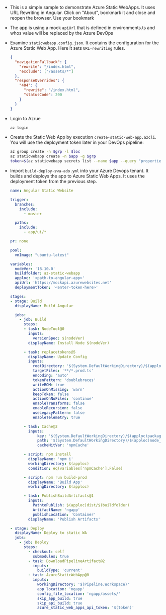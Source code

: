 - This is a simple sample to demonstrate Azure Static WebApps. It uses URL Rewriting in Angular. Click on "About", bookmark it and close and reopen the browser. Use your bookmark

- The app is using a mock `apiUrl` that is defined in environments.ts and whos value will be replaced by the Azure DevOps

- Examine `staticwebapp.config.json`. It contains the configuration for the Azure Static Web App. Here it sets `URL-rewriting` rules.

  ```json
  {
    "navigationFallback": {
      "rewrite": "/index.html",
      "exclude": ["/assets/*"]
    },
    "responseOverrides": {
      "404": {
        "rewrite": "/index.html",
        "statusCode": 200
      }
    }
  }
  ```
- Login to Azrue

  ```bash
  az login
  ```

- Create the Static Web App by execution `create-static-web-app.azcli`. You will use the deployment token later in your DevOps pipeline:

  ```bash
  az group create -n $grp -l $loc
  az staticwebapp create -n $app -g $grp
  token=$(az staticwebapp secrets list --name $app --query "properties.apiKey")
  ```

- Import `build-deploy-swa-ado.yml` into your Azure Devops tenant. It builds and deploys the app to Azure Static Web Apps. It uses the deployment token from the previous step.

  ```yaml
  name: Angular Static Website

  trigger:
    branches:
      include:
        - master

    paths:
      include:
        - app/ui/*

  pr: none

  pool:
    vmImage: "ubuntu-latest"

  variables:
    nodeVer: '18.10.0'
    buildfolder: az-static-webapp
    apploc: '<path-to-angular-app>'
    apiUrl: 'https://mockapi.azurewebsites.net'
    deploymentToken: '<enter-token-here>'

  stages:
  - stage: Build
    displayName: Build Angular

    jobs:
      - job: Build
        steps:
        - task: NodeTool@0
          inputs:
            versionSpec: $(nodeVer)
          displayName: Install Node $(nodeVer)

        - task: replacetokens@5
          displayName: Update Config
          inputs:
            rootDirectory: '$(System.DefaultWorkingDirectory)/$(apploc)'
            targetFiles: '**/*.prod.ts'
            encoding: 'auto'
            tokenPattern: 'doublebraces'
            writeBOM: true
            actionOnMissing: 'warn'
            keepToken: false
            actionOnNoFiles: 'continue'
            enableTransforms: false
            enableRecursion: false
            useLegacyPattern: false
            enableTelemetry: true

        - task: Cache@2
          inputs:
              key: '$(System.DefaultWorkingDirectory)/$(apploc)package-lock.json'
              path: '$(System.DefaultWorkingDirectory)/$(apploc)node_modules'
              cacheHitVar: 'npmCache'

        - script: npm install
          displayName: 'npm i'
          workingDirectory: $(apploc)
          condition: eq(variables['npmCache'],False)

        - script: npm run build-prod
          displayName: 'Build App'
          workingDirectory: $(apploc)

        - task: PublishBuildArtifacts@1
          inputs:
            PathtoPublish: $(apploc)dist/$(buildfolder)
            ArtifactName: 'ngapp'
            publishLocation: 'Container'
          displayName: 'Publish Artifacts'

  - stage: Deploy
    displayName: Deploy to static WA
    jobs:
      - job: Deploy
        steps:
          - checkout: self
            submodules: true
          - task: DownloadPipelineArtifact@2
            inputs:
              buildType: 'current'
          - task: AzureStaticWebApp@0
            inputs:
              workingDirectory: '$(Pipeline.Workspace)'
              app_location: 'ngapp'
              config_file_location: 'ngapp/assets/'
              skip_app_build: true
              skip_api_build: true
              azure_static_web_apps_api_token: '$(token)'
  ```
